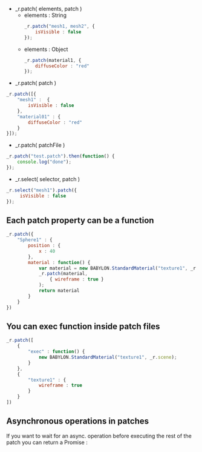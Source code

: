 * _r.patch( elements, patch )  
    * elements : String 
        ```js
        _r.patch("mesh1, mesh2", {
            isVisible : false
        });
        ```
    * elements : Object
        ```js
        _r.patch(material1, {
            diffuseColor : "red"
        });
        ```
* _r.patch( patch )
```js
_r.patch([{
    "mesh1" :  {
        isVisible : false
    },
    "material01" : {
        diffuseColor : "red"
    }
}]);
```
* _r.patch( patchFile )
```js
_r.patch("test.patch").then(function() {
    console.log("done");
});
```

* _r.select( selector, patch )
```js
_r.select("mesh1").patch({
     isVisible : false
});
```
## Each patch property can be a function
```js
_r.patch({
    "Sphere1" : {
        position : {
            x : 40
        },
        material : function() {
            var material = new BABYLON.StandardMaterial("texture1", _r.scene);
            _r.patch(material,
                { wireframe : true }
            );
            return material
        }
    }
})
```
## You can exec function inside patch files
```js
_r.patch([
    {
        "exec" : function() {
            new BABYLON.StandardMaterial("texture1", _r.scene);
        }   
    },
    {
        "texture1" : {
            wireframe : true
        }       
    }
])
```

## Asynchronous operations in patches
If you want to wait for an async. operation before executing the rest of the patch you can return a Promise :

